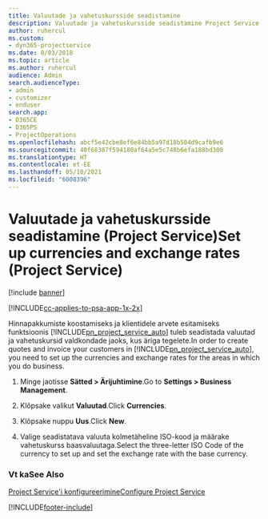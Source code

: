 ```yaml
---
title: Valuutade ja vahetuskursside seadistamine
description: Valuutade ja vahetuskursside seadistamine Project Service’is
author: ruhercul
ms.custom:
- dyn365-projectservice
ms.date: 8/03/2018
ms.topic: article
ms.author: ruhercul
audience: Admin
search.audienceType:
- admin
- customizer
- enduser
search.app:
- D365CE
- D365PS
- ProjectOperations
ms.openlocfilehash: abcf5e42cbe8ef6e84bb5a97d18b584d9cafb9e6
ms.sourcegitcommit: 40f68387f594180af64a5e5c748b6efa188bd300
ms.translationtype: HT
ms.contentlocale: et-EE
ms.lasthandoff: 05/10/2021
ms.locfileid: "6008396"
---
```

# <a name="set-up-currencies-and-exchange-rates-project-service"></a><span data-ttu-id="aa7e8-103">Valuutade ja vahetuskursside seadistamine (Project Service)</span><span class="sxs-lookup"><span data-stu-id="aa7e8-103">Set up currencies and exchange rates (Project Service)</span></span>

[!include [banner](../includes/psa-now-project-operations.md)]

[!INCLUDE[cc-applies-to-psa-app-1x-2x](../includes/cc-applies-to-psa-app-1x-2x.md)]

<span data-ttu-id="aa7e8-104">Hinnapakkumiste koostamiseks ja klientidele arvete esitamiseks funktsioonis [!INCLUDE[pn_project_service_auto](../includes/pn-project-service-auto.md)] tuleb seadistada valuutad ja vahetuskursid valdkondade jaoks, kus äriga tegelete.</span><span class="sxs-lookup"><span data-stu-id="aa7e8-104">In order to create quotes and invoice your customers in [!INCLUDE[pn_project_service_auto](../includes/pn-project-service-auto.md)], you need to set up the currencies and exchange rates for the areas in which you do business.</span></span>  
  
1.  <span data-ttu-id="aa7e8-105">Minge jaotisse **Sätted > Ärijuhtimine**.</span><span class="sxs-lookup"><span data-stu-id="aa7e8-105">Go to **Settings > Business Management**.</span></span>  
  
2.  <span data-ttu-id="aa7e8-106">Klõpsake valikut **Valuutad**.</span><span class="sxs-lookup"><span data-stu-id="aa7e8-106">Click **Currencies**.</span></span>  
  
3.  <span data-ttu-id="aa7e8-107">Klõpsake nuppu **Uus**.</span><span class="sxs-lookup"><span data-stu-id="aa7e8-107">Click **New**.</span></span>  
  
4.  <span data-ttu-id="aa7e8-108">Valige seadistatava valuuta kolmetäheline ISO-kood ja määrake vahetuskurss baasvaluutaga.</span><span class="sxs-lookup"><span data-stu-id="aa7e8-108">Select the three-letter ISO Code of the currency to set up and set the exchange rate with the base currency.</span></span>  
  
### <a name="see-also"></a><span data-ttu-id="aa7e8-109">Vt ka</span><span class="sxs-lookup"><span data-stu-id="aa7e8-109">See Also</span></span>  
 [<span data-ttu-id="aa7e8-110">Project Service'i konfigureerimine</span><span class="sxs-lookup"><span data-stu-id="aa7e8-110">Configure Project Service</span></span>](../psa/configure.md)


[!INCLUDE[footer-include](../includes/footer-banner.md)]